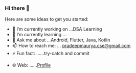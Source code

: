 ### Hi there 👋


Here are some ideas to get you started:

- 🔭 I’m currently working on ...DSA Learning
- 🌱 I’m currently learning ...
- 💬 Ask me about ...Android, Flutter, Java, Kotlin 
- 📫 How to reach me: ... pradeepmaurya.cse@gmail.com
- ⚡ Fun fact: ......try-catch and commit

<!-- - 👯 I’m looking to collaborate on ... -->
<!-- - 🤔 I’m looking for help with ... -->
- 🌐 Web: ......[Profile](https://hipradeep.in/)
